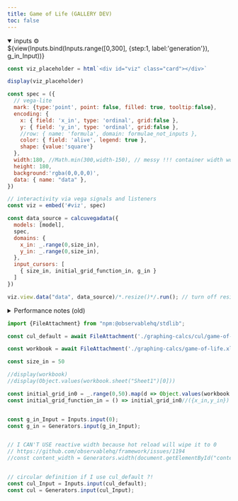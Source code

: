 ```yaml
---
title: Game of Life (GALLERY DEV)
toc: false
---
```


<!-- @include: /home/declan/MESSING/GitHub/calculang-develop-with-framework/docs/TEMPLATE.md -->

<div id="content">
  
<div class="card">
<details open><summary>inputs ⚙️</summary>
${view(Inputs.bind(Inputs.range([0,300], {step:1, label:'generation'}), g_in_Input))}
</details>
</div>

```js
const viz_placeholder = html`<div id="viz" class="card"></div>`

display(viz_placeholder)
```

```js echo
const spec = ({
  // vega-lite
  mark: {type:'point', point: false, filled: true, tooltip:false},
  encoding: {
    x: { field: 'x_in', type: 'ordinal', grid:false },
    y: { field: 'y_in', type: 'ordinal', grid:false },
    //row: { name: 'formula', domain: formulae_not_inputs },
    color: { field: 'alive', legend: true },
    shape: {value:'square'}
  },
  width:180, //Math.min(300,width-150), // messy !!! container width works but overstates
  height: 180,
  background:'rgba(0,0,0,0)',
  data: { name: "data" },
})

// interactivity via vega signals and listeners
const viz = embed('#viz', spec)
```

```js echo
const data_source = calcuvegadata({
  models: [model],
  spec,
  domains: {
    x_in: _.range(0,size_in),
    y_in: _.range(0,size_in),
  },
  input_cursors: [
    { size_in, initial_grid_function_in, g_in }
  ]
})
```

```js echo
viz.view.data("data", data_source)/*.resize()*/.run(); // turn off resize
```

<details><summary>Performance notes (old)</summary>

- initial grid as a function input is very important to take stress off naive memo with JSON stringify hash

- at 50x50, rendering appears a bottleneck; bypass calcudata? (object structure poor)

- ~~stream data to vega~~, or render to canvas or css grid? (with animation?) (somehow vega svg faster than vega canvas and I think FF faster than chromium)

- memory usage is out of control: manually try memo eviction strategies

</details>

</div>
</div>


</div><!-- close tag started in template -->





```js
import {FileAttachment} from "npm:@observablehq/stdlib";

const cul_default = await FileAttachment('./graphing-calcs/cul/game-of-life.cul.js').text()

```





```js
const workbook = await FileAttachment('./graphing-calcs/game-of-life.xlsx').xlsx()

const size_in = 50

//display(workbook)
//display(Object.values(workbook.sheet("Sheet1")[0]))
```


```js
const initial_grid_in0 = _.range(0,50).map(d => Object.values(workbook.sheet("Sheet1")[d]))
const initial_grid_function_in = () => initial_grid_in0//({x_in,y_in}) => initial_grid_in0[y_in][x_in]
```

```js

const g_in_Input = Inputs.input(0);
const g_in = Generators.input(g_in_Input);

```

```js

// I CAN'T USE reactive width because hot reload will wipe it to 0
// https://github.com/observablehq/framework/issues/1194
//const content_width = Generators.width(document.getElementById("content2")); // keep as a generator for reactivity


// circular definition if I use cul_default ?!
const cul_Input = Inputs.input(cul_default);
const cul = Generators.input(cul_Input);

```
